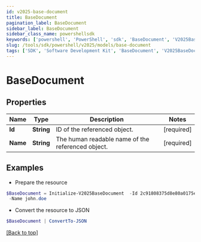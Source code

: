 ```yaml
---
id: v2025-base-document
title: BaseDocument
pagination_label: BaseDocument
sidebar_label: BaseDocument
sidebar_class_name: powershellsdk
keywords: ['powershell', 'PowerShell', 'sdk', 'BaseDocument', 'V2025BaseDocument'] 
slug: /tools/sdk/powershell/v2025/models/base-document
tags: ['SDK', 'Software Development Kit', 'BaseDocument', 'V2025BaseDocument']
---
```



# BaseDocument

## Properties

Name | Type | Description | Notes
------------ | ------------- | ------------- | -------------
**Id** | **String** | ID of the referenced object. | [required]
**Name** | **String** | The human readable name of the referenced object. | [required]

## Examples

- Prepare the resource
```powershell
$BaseDocument = Initialize-V2025BaseDocument  -Id 2c91808375d8e80a0175e1f88a575222 `
 -Name john.doe
```

- Convert the resource to JSON
```powershell
$BaseDocument | ConvertTo-JSON
```


[[Back to top]](#) 

